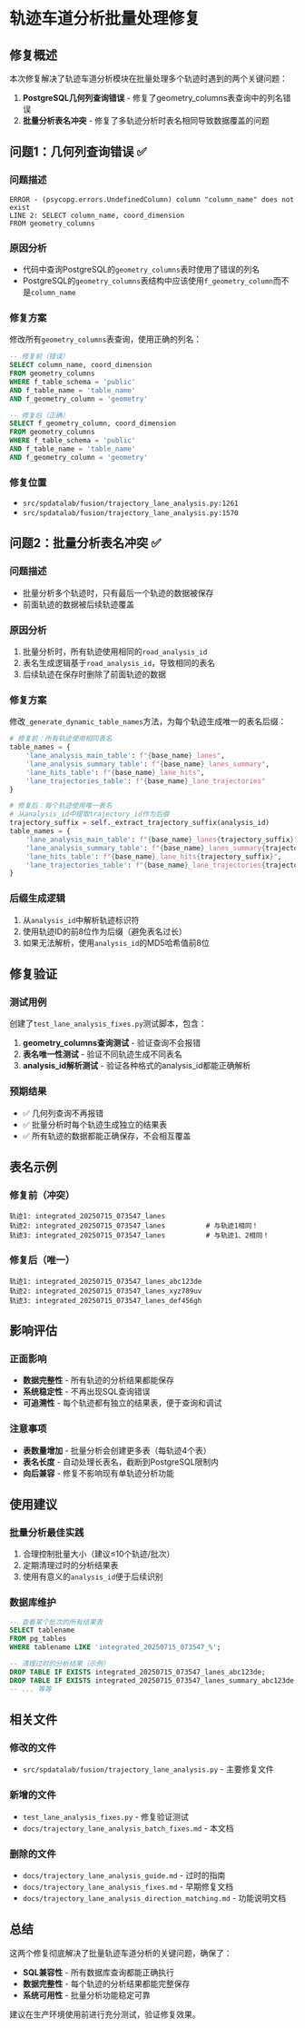 # 轨迹车道分析批量处理修复

## 修复概述

本次修复解决了轨迹车道分析模块在批量处理多个轨迹时遇到的两个关键问题：

1. **PostgreSQL几何列查询错误** - 修复了geometry_columns表查询中的列名错误
2. **批量分析表名冲突** - 修复了多轨迹分析时表名相同导致数据覆盖的问题

## 问题1：几何列查询错误 ✅

### 问题描述
```
ERROR - (psycopg.errors.UndefinedColumn) column "column_name" does not exist
LINE 2: SELECT column_name, coord_dimension 
FROM geometry_columns
```

### 原因分析
- 代码中查询PostgreSQL的`geometry_columns`表时使用了错误的列名
- PostgreSQL的`geometry_columns`表结构中应该使用`f_geometry_column`而不是`column_name`

### 修复方案
修改所有`geometry_columns`表查询，使用正确的列名：

```sql
-- 修复前（错误）
SELECT column_name, coord_dimension 
FROM geometry_columns 
WHERE f_table_schema = 'public' 
AND f_table_name = 'table_name'
AND f_geometry_column = 'geometry'

-- 修复后（正确）
SELECT f_geometry_column, coord_dimension 
FROM geometry_columns 
WHERE f_table_schema = 'public' 
AND f_table_name = 'table_name'
AND f_geometry_column = 'geometry'
```

### 修复位置
- `src/spdatalab/fusion/trajectory_lane_analysis.py:1261`
- `src/spdatalab/fusion/trajectory_lane_analysis.py:1570`

## 问题2：批量分析表名冲突 ✅

### 问题描述
- 批量分析多个轨迹时，只有最后一个轨迹的数据被保存
- 前面轨迹的数据被后续轨迹覆盖

### 原因分析
1. 批量分析时，所有轨迹使用相同的`road_analysis_id`
2. 表名生成逻辑基于`road_analysis_id`，导致相同的表名
3. 后续轨迹在保存时删除了前面轨迹的数据

### 修复方案
修改`_generate_dynamic_table_names`方法，为每个轨迹生成唯一的表名后缀：

```python
# 修复前：所有轨迹使用相同表名
table_names = {
    'lane_analysis_main_table': f"{base_name}_lanes",
    'lane_analysis_summary_table': f"{base_name}_lanes_summary",
    'lane_hits_table': f"{base_name}_lane_hits", 
    'lane_trajectories_table': f"{base_name}_lane_trajectories"
}

# 修复后：每个轨迹使用唯一表名
# 从analysis_id中提取trajectory_id作为后缀
trajectory_suffix = self._extract_trajectory_suffix(analysis_id)
table_names = {
    'lane_analysis_main_table': f"{base_name}_lanes{trajectory_suffix}",
    'lane_analysis_summary_table': f"{base_name}_lanes_summary{trajectory_suffix}",
    'lane_hits_table': f"{base_name}_lane_hits{trajectory_suffix}", 
    'lane_trajectories_table': f"{base_name}_lane_trajectories{trajectory_suffix}"
}
```

### 后缀生成逻辑
1. 从`analysis_id`中解析轨迹标识符
2. 使用轨迹ID的前8位作为后缀（避免表名过长）
3. 如果无法解析，使用`analysis_id`的MD5哈希值前8位

## 修复验证

### 测试用例
创建了`test_lane_analysis_fixes.py`测试脚本，包含：

1. **geometry_columns查询测试** - 验证查询不会报错
2. **表名唯一性测试** - 验证不同轨迹生成不同表名
3. **analysis_id解析测试** - 验证各种格式的analysis_id都能正确解析

### 预期结果
- ✅ 几何列查询不再报错
- ✅ 批量分析时每个轨迹生成独立的结果表
- ✅ 所有轨迹的数据都能正确保存，不会相互覆盖

## 表名示例

### 修复前（冲突）
```
轨迹1: integrated_20250715_073547_lanes
轨迹2: integrated_20250715_073547_lanes          # 与轨迹1相同！
轨迹3: integrated_20250715_073547_lanes          # 与轨迹1、2相同！
```

### 修复后（唯一）
```
轨迹1: integrated_20250715_073547_lanes_abc123de
轨迹2: integrated_20250715_073547_lanes_xyz789uv
轨迹3: integrated_20250715_073547_lanes_def456gh
```

## 影响评估

### 正面影响
- **数据完整性** - 所有轨迹的分析结果都能保存
- **系统稳定性** - 不再出现SQL查询错误
- **可追溯性** - 每个轨迹都有独立的结果表，便于查询和调试

### 注意事项
- **表数量增加** - 批量分析会创建更多表（每轨迹4个表）
- **表名长度** - 自动处理长表名，截断到PostgreSQL限制内
- **向后兼容** - 修复不影响现有单轨迹分析功能

## 使用建议

### 批量分析最佳实践
1. 合理控制批量大小（建议≤10个轨迹/批次）
2. 定期清理过时的分析结果表
3. 使用有意义的`analysis_id`便于后续识别

### 数据库维护
```sql
-- 查看某个批次的所有结果表
SELECT tablename 
FROM pg_tables 
WHERE tablename LIKE 'integrated_20250715_073547_%';

-- 清理过时的分析结果（示例）
DROP TABLE IF EXISTS integrated_20250715_073547_lanes_abc123de;
DROP TABLE IF EXISTS integrated_20250715_073547_lanes_summary_abc123de;
-- ... 等等
```

## 相关文件

### 修改的文件
- `src/spdatalab/fusion/trajectory_lane_analysis.py` - 主要修复文件

### 新增的文件
- `test_lane_analysis_fixes.py` - 修复验证测试
- `docs/trajectory_lane_analysis_batch_fixes.md` - 本文档

### 删除的文件
- `docs/trajectory_lane_analysis_guide.md` - 过时的指南
- `docs/trajectory_lane_analysis_fixes.md` - 早期修复文档
- `docs/trajectory_lane_analysis_direction_matching.md` - 功能说明文档

## 总结

这两个修复彻底解决了批量轨迹车道分析的关键问题，确保了：
- **SQL兼容性** - 所有数据库查询都能正确执行
- **数据完整性** - 每个轨迹的分析结果都能完整保存
- **系统可用性** - 批量分析功能稳定可靠

建议在生产环境使用前进行充分测试，验证修复效果。 